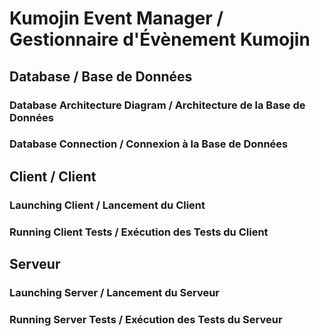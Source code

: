 # Kumojin Event Manager / Gestionnaire d'Évènement Kumojin

## Database /  Base de Données
### Database Architecture Diagram / Architecture de la Base de Données
### Database Connection / Connexion à la Base de Données


## Client / Client
### Launching Client / Lancement du Client
### Running Client Tests / Exécution des Tests du Client


## Serveur
### Launching Server / Lancement du Serveur
### Running Server Tests / Exécution des Tests du Serveur